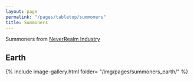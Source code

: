 ```yaml
---
layout: page
permalink: "/pages/tabletop/summoners"
title: Summoners
---
```


Summoners from [NeverRealm Industry](https://neverrealm.de/en/summoners/)

## Earth

{% include image-gallery.html folder= "/img/pages/summoners_earth/" %}
